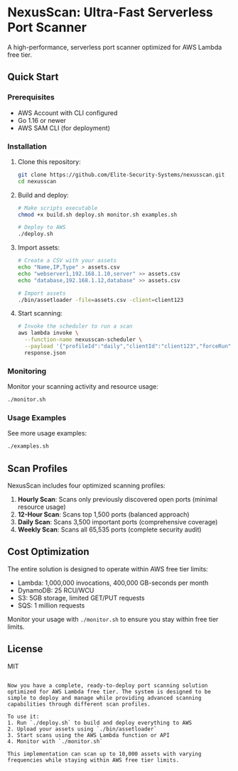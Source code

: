 # NexusScan: Ultra-Fast Serverless Port Scanner

A high-performance, serverless port scanner optimized for AWS Lambda free tier.

## Quick Start

### Prerequisites
- AWS Account with CLI configured
- Go 1.16 or newer
- AWS SAM CLI (for deployment)

### Installation

1. Clone this repository:
   ```bash
   git clone https://github.com/Elite-Security-Systems/nexusscan.git
   cd nexusscan
   ```

2. Build and deploy:
   ```bash
   # Make scripts executable
   chmod +x build.sh deploy.sh monitor.sh examples.sh
   
   # Deploy to AWS
   ./deploy.sh
   ```

3. Import assets:
   ```bash
   # Create a CSV with your assets
   echo "Name,IP,Type" > assets.csv
   echo "webserver1,192.168.1.10,server" >> assets.csv
   echo "database,192.168.1.12,database" >> assets.csv
   
   # Import assets
   ./bin/assetloader -file=assets.csv -client=client123
   ```

4. Start scanning:
   ```bash
   # Invoke the scheduler to run a scan
   aws lambda invoke \
     --function-name nexusscan-scheduler \
     --payload '{"profileId":"daily","clientId":"client123","forceRun":true}' \
     response.json
   ```

### Monitoring

Monitor your scanning activity and resource usage:
```bash
./monitor.sh
```

### Usage Examples

See more usage examples:
```bash
./examples.sh
```

## Scan Profiles

NexusScan includes four optimized scanning profiles:

1. **Hourly Scan**: Scans only previously discovered open ports (minimal resource usage)
2. **12-Hour Scan**: Scans top 1,500 ports (balanced approach)
3. **Daily Scan**: Scans 3,500 important ports (comprehensive coverage)
4. **Weekly Scan**: Scans all 65,535 ports (complete security audit)

## Cost Optimization

The entire solution is designed to operate within AWS free tier limits:
- Lambda: 1,000,000 invocations, 400,000 GB-seconds per month
- DynamoDB: 25 RCU/WCU
- S3: 5GB storage, limited GET/PUT requests
- SQS: 1 million requests

Monitor your usage with `./monitor.sh` to ensure you stay within free tier limits.

## License

MIT
```

Now you have a complete, ready-to-deploy port scanning solution optimized for AWS Lambda free tier. The system is designed to be simple to deploy and manage while providing advanced scanning capabilities through different scan profiles.

To use it:
1. Run `./deploy.sh` to build and deploy everything to AWS
2. Upload your assets using `./bin/assetloader`
3. Start scans using the AWS Lambda function or API
4. Monitor with `./monitor.sh`

This implementation can scan up to 10,000 assets with varying frequencies while staying within AWS free tier limits.
